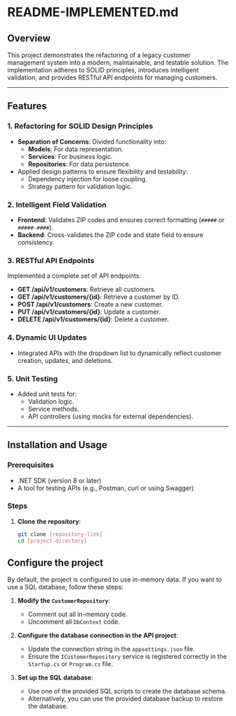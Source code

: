 # README-IMPLEMENTED.md

## Overview
This project demonstrates the refactoring of a legacy customer management system into a modern, maintainable, and testable solution. The implementation adheres to SOLID principles, introduces intelligent validation, and provides RESTful API endpoints for managing customers.

---

## Features

### 1. **Refactoring for SOLID Design Principles**
- **Separation of Concerns**: Divided functionality into:
  - **Models**: For data representation.
  - **Services**: For business logic.
  - **Repositories**: For data persistence.
- Applied design patterns to ensure flexibility and testability:
  - Dependency injection for loose coupling.
  - Strategy pattern for validation logic.
  
### 2. **Intelligent Field Validation**
- **Frontend**: Validates ZIP codes and ensures correct formatting (`#####` or `#####-####`).
- **Backend**: Cross-validates the ZIP code and state field to ensure consistency.

### 3. **RESTful API Endpoints**
Implemented a complete set of API endpoints:
- **GET /api/v1/customers**: Retrieve all customers.
- **GET /api/v1/customers/{id}**: Retrieve a customer by ID.
- **POST /api/v1/customers**: Create a new customer.
- **PUT /api/v1/customers/{id}**: Update a customer.
- **DELETE /api/v1/customers/{id}**: Delete a customer.

### 4. **Dynamic UI Updates**
- Integrated APIs with the dropdown list to dynamically reflect customer creation, updates, and deletions.

### 5. **Unit Testing**
- Added unit tests for:
  - Validation logic.
  - Service methods.
  - API controllers (using mocks for external dependencies).

---

## Installation and Usage

### Prerequisites
- .NET SDK (version 8 or later)
- A tool for testing APIs (e.g., Postman, curl or using Swagger)

### Steps
1. **Clone the repository**:
   ```bash
   git clone [repository-link]
   cd [project-directory]

## Configure the project

By default, the project is configured to use in-memory data. If you want to use a SQL database, follow these steps:

1. **Modify the `CustomerRepository`**:
   - Comment out all in-memory code.
   - Uncomment all `DbContext` code.

2. **Configure the database connection in the API project**:
   - Update the connection string in the `appsettings.json` file.
   - Ensure the `ICustomerRepository` service is registered correctly in the `Startup.cs` or `Program.cs` file.

3. **Set up the SQL database**:
   - Use one of the provided SQL scripts to create the database schema.
   - Alternatively, you can use the provided database backup to restore the database.

